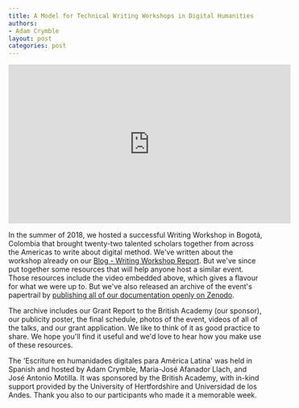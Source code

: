 ```yaml
---
title: A Model for Technical Writing Workshops in Digital Humanities
authors:
- Adam Crymble
layout: post
categories: post
---
```


<p><iframe width="560" height="315" src="https://www.youtube.com/embed/iO5aSCZgcKw" frameborder="0" allow="accelerometer; autoplay; encrypted-media; gyroscope; picture-in-picture" allowfullscreen></iframe></p>

In the summer of 2018, we hosted a successful Writing Workshop in Bogotá, Colombia that brought twenty-two talented scholars together from across the Americas to write about digital method. We've written about the workshop already on our <a href="https://programminghistorian.org/post/posts/bogota-workshop-report">Blog - Writing Workshop Report</a>. But we've since put together some resources that will help anyone host a similar event. Those resources include the video embedded above, which gives a flavour for what we were up to. But we've also released an archive of the event's papertrail by <a href="https://zenodo.org/record/1473414">publishing all of our documentation openly on Zenodo</a>.

The archive includes our Grant Report to the British Academy (our sponsor), our publicity poster, the final schedule, photos of the event, videos of all of the talks, and our grant application. We like to think of it as good practice to share. We hope you'll find it useful and we'd love to hear how you make use of these resources.

The 'Escriture en humanidades digitales para América Latina' was held in Spanish and hosted by Adam Crymble, Maria-José Afanador Llach, and José Antonio Motilla. It was sponsored by the British Academy, with in-kind support provided by the University of Hertfordshire and Universidad de los Andes. Thank you also to our participants who made it a memorable week.
